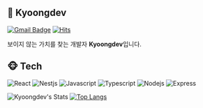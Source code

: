 ## 🐬 Kyoongdev

[![Gmail Badge](https://img.shields.io/badge/Gmail-d14836?logo=Gmail&logoColor=white&link=mailto:9898junjun2@gmail.com)](mailto:9898junjun2@gmail.com)
[![Hits](https://hits.seeyoufarm.com/api/count/incr/badge.svg?url=https%3A%2F%2Fgithub.com%2Fkyoongdev&count_bg=%2379C83D&title_bg=%23555555&icon=&icon_color=%23E7E7E7&title=hits&edge_flat=false)](https://hits.seeyoufarm.com)

보이지 않는 가치를 찾는 개발자 **Kyoongdev**입니다.



## 🐵 Tech

![React](https://img.shields.io/badge/-React-61DAFB?logo=react&logoColor=white&style=flat)
![Nestjs](https://img.shields.io/badge/NestJs-E0234E?logo=nestjs&logoColor=white&style=flat)
![Javascript](https://img.shields.io/badge/Javascript-FFE400?logo=javascript&logoColor=white&style=flat)
![Typescript](https://img.shields.io/badge/Typescript-0054FF?logo=typescript&logoColor=white&style=flat)
![Nodejs](https://img.shields.io/badge/Node.js-43853d?logo=node.js&logoColor=white&style=flat)
![Express](https://img.shields.io/badge/Express-000000?logo=Express&logoColor=white&style=flat)


![Kyoongdev's Stats](https://github-readme-stats.vercel.app/api?username=kyoongdev&show_icons=true&hide=contribs,prs&cache_seconds=86400&theme=chartreuse-dark)
[![Top Langs](https://github-readme-stats.vercel.app/api/top-langs/?username=kyoongdev&layout=compact)](https://github.com/kyoongdev)
